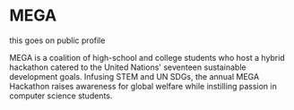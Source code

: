 # MEGA

this goes on public profile

MEGA is a coalition of high-school and college students who host a hybrid hackathon catered to the United Nations' seventeen sustainable development goals. Infusing STEM and UN SDGs, the annual MEGA Hackathon raises awareness for global welfare while instilling passion in computer science students.
